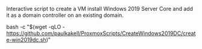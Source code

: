 Interactive script to create a VM install Windows 2019 Server Core and add it as a domain controller on an existing domain.  

bash -c "$(wget -qLO - https://github.com/paulkakell/ProxmoxScripts/CreateWindows2019DC/create-win2019dc.sh)"

